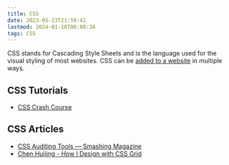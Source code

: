 ```yaml
---
title: CSS
date: 2023-05-23T21:59:41
lastmod: 2024-01-16T06:08:34
tags: CSS
---
```


CSS stands for Cascading Style Sheets and is the language used for the visual styling of most websites. CSS can be [added to a website](how-to-add-css-to-a-webpage.md) in multiple ways.

## CSS Tutorials

- [CSS Crash Course](./css-crash-course.md)

## CSS Articles

- [CSS Auditing Tools — Smashing Magazine](https://www.smashingmagazine.com/2021/03/css-auditing-tools/)
- [Chen Huijing - How I Design with CSS Grid](https://www.chenhuijing.com/blog/how-i-design-with-css-grid/)
